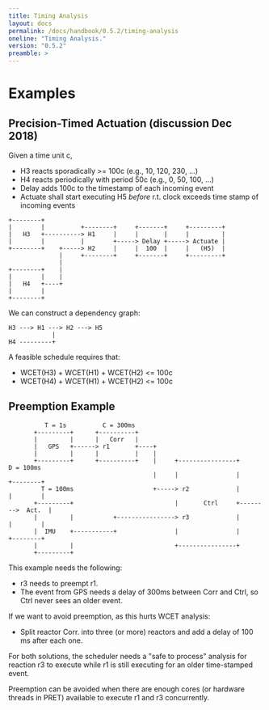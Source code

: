 ```yaml
---
title: Timing Analysis
layout: docs
permalink: /docs/handbook/0.5.2/timing-analysis
oneline: "Timing Analysis."
version: "0.5.2"
preamble: >
---
```

# Examples

## Precision-Timed Actuation (discussion Dec 2018)
Given a time unit c,
 - H3 reacts sporadically >= 100c (e.g., 10, 120, 230, ...)
 - H4 reacts periodically with period 50c (e.g., 0, 50, 100, ...)
 - Delay adds 100c to the timestamp of each incoming event
 - Actuate shall start executing H5 _before_ r.t. clock exceeds time stamp of incoming events
 
``` 
+--------+
|        |          +--------+     +-------+     +---------+
|   H3   +----------> H1     |     |       |     |         |
|        |          |        +-----> Delay +-----> Actuate |
+--------+    +-----> H2     |     |  100  |     |   (H5)  |
              |     +--------+     +-------+     +---------+
              |
+--------+    |
|        |    |
|   H4   +----+
|        |
+--------+
```

We can construct a dependency graph:

``` 
H3 ---> H1 ---> H2 ---> H5
            |
H4 ---------+
``` 

A feasible schedule requires that:
 - WCET(H3) + WCET(H1) + WCET(H2) <= 100c
 - WCET(H4) + WCET(H1) + WCET(H2) <= 100c

## Preemption Example

```
          T = 1s          C = 300ms
       +---------+      +----------+
       |         |      |   Corr   |
       |   GPS   +------> r1       +----+
       |         |      |          |    |
       +---------+      +----------+    |     +----------------+         D = 100ms
                                        |     |                |        +--------+
         T = 100ms                      +-----> r2             |        |        |
       +---------+                            |       Ctrl     +-------->  Act.  |
       |         |           +----------------> r3             |        |        |
       |  IMU    +-----------+                |                |        +--------+
       |         |                            +----------------+
       +---------+
```

This example needs the following:

 * r3 needs to preempt r1.
 * The event from GPS needs a delay of 300ms between Corr and Ctrl, so Ctrl never sees an older event.

If we want to avoid preemption, as this hurts WCET analysis:

 * Split reactor Corr. into three (or more) reactors and add a delay of 100 ms after each one.

For both solutions, the scheduler needs a "safe to process" analysis for reaction r3 to execute while r1 is
still executing for an older time-stamped event.

Preemption can be avoided when there are enough cores (or hardware threads in PRET) available to execute r1 and r3 concurrently.